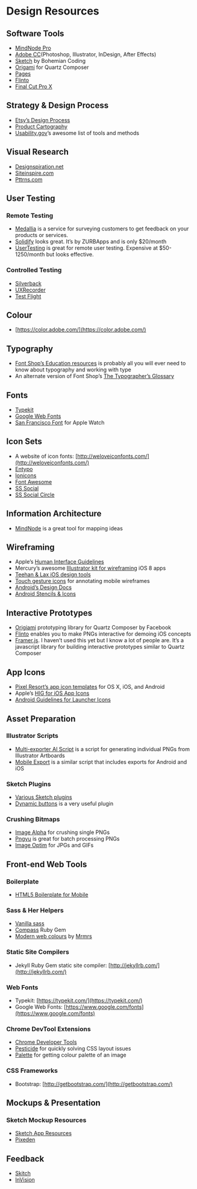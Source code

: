 # Design Resources

## Software Tools

- [MindNode Pro](http://mindnode.com/)
- [Adobe CC](https://www.adobe.com/creativecloud.html)(Photoshop, Illustrator, InDesign, After Effects)
- [Sketch](http://bohemiancoding.com/sketch/) by Bohemian Coding
- [Origami](https://facebook.github.io/origami/) for Quartz Composer
- [Pages](https://www.apple.com/ca/mac/pages/)
- [Flinto](https://www.flinto.com/)
- [Final Cut Pro X](https://www.apple.com/ca/final-cut-pro/)

## Strategy & Design Process

- [Etsy’s Design Process](http://thebadprince.svbtle.com/design-process)
- [Product Cartography](http://www.uxbooth.com/articles/designing-digital-strategies-part-1-cartography/)
- [Usability.gov](http://www.usability.gov/how-to-and-tools/index.html)’s awesome list of tools and methods

## Visual Research

- [Designspiration.net](http://designspiration.net/)
- [Siteinspire.com](http://www.siteinspire.com/)
- [Pttrns.com](http://www.pttrns.com/)

## User Testing

### Remote Testing

- [Medallia](http://www.medallia.com/) is a service for surveying customers to get feedback on your products or services.
- [Solidify](http://www.solidifyapp.com/) looks great. It’s by ZURBApps and is only $20/month
- [UserTesting](http://www.usertesting.com/) is great for remote user testing. Expensive at $50-1250/month but looks effective.

### Controlled Testing

- [Silverback](http://silverbackapp.com/)
- [UXRecorder](http://www.uxrecorder.com/)
- [Test Flight](T e s t F l i g h t )

## Colour

- [https://color.adobe.com/](https://color.adobe.com/)

## Typography

- [Font Shop’s Education resources](http://classic.fontshop.com/education/) is probably all you will ever need to know about typography and working with type
- An alternate version of Font Shop’s [The Typographer’s Glossary](https://playtype.com/about/typefaces/glossary)

## Fonts

- [Typekit](https://typekit.com/)
- [Google Web Fonts](https://www.google.com/fonts)
- [San Francisco Font](https://github.com/wellsriley/YosemiteSanFranciscoFont) for Apple Watch

## Icon Sets

- A website of icon fonts:
[http://weloveiconfonts.com/](http://weloveiconfonts.com/)
- [Entypo](http://www.entypo.com/)
- [Ionicons](http://ionicons.com/)
- [Font Awesome](http://fontawesome.io/)
- [SS Social](https://symbolset.com/icons/social-regular)
- [SS Social Circle](https://symbolset.com/icons/social-circle)

## Information Architecture

- [MindNode](http://mindnode.com/) is a great tool for mapping ideas

## Wireframing

- Apple’s [Human Interface Guidelines](https://developer.apple.com/library/ios/documentation/UserExperience/Conceptual/MobileHIG/index.html)
- Mercury’s awesome [Illustrator kit for wireframing](http://mercury.io/blog/ios-8-illustrator-vector-ui-kit-update) iOS 8 apps
- [Teehan & Lax iOS design tools](http://www.teehanlax.com/tools/)
- [Touch gesture icons](http://www.mobiletuxedo.com/touch-gesture-icons/) for annotating mobile wireframes
- [Android’s Design Docs](https://developer.android.com/design/index.html)
- [Android Stencils & Icons](https://developer.android.com/design/downloads/index.html)

## Interactive Prototypes

- [Origiami](https://facebook.github.io/origami/) prototyping library for Quartz Composer by Facebook
- [Flinto](https://www.flinto.com/) enables you to make PNGs interactive for demoing iOS concepts
- [Framer.js](http://framerjs.com/). I haven’t used this yet but I know a lot of people are. It’s a javascript library for building interactive prototypes similar to Quartz Composer

## App Icons

- [Pixel Resort’s app icon templates](http://appicontemplate.com/) for OS X, iOS, and Android
- Apple’s [HIG for iOS App Icons](https://developer.apple.com/library/ios/documentation/UserExperience/Conceptual/MobileHIG/AppIcons.html)
- [Android Guidelines for Launcher Icons](https://developer.android.com/design/style/iconography.html#launcher)

## Asset Preparation

### Illustrator Scripts

- [Multi-exporter AI Script](http://www.ericson.net/content/2012/02/multiexporter-multiple-resolutions/) is a script for generating individual PNGs from Illustrator Artboards
- [Mobile Export](https://github.com/austynmahoney/mobile-export-scripts-illustrator) is a similar script that includes exports for Android and iOS

### Sketch Plugins

- [Various Sketch plugins](https://github.com/sketchplugins/plugin-directory)
- [Dynamic buttons](https://github.com/ddwht/sketch-dynamic-button) is a very useful plugin

### Crushing Bitmaps

- [Image Alpha](http://pngmini.com/) for crushing single PNGs
- [Pngyu](http://nukesaq88.github.io/Pngyu/) is great for batch processing PNGs
- [Image Optim](https://imageoptim.com/) for JPGs and GIFs

## Front-end Web Tools

### Boilerplate

- [HTML5 Boilerplate for Mobile](https://github.com/h5bp/mobile-boilerplate)

### Sass & Her Helpers
- [Vanilla sass](http://sass-lang.com/)
- [Compass](http://compass-style.org/) Ruby Gem
- [Modern web colours](http://clrs.cc/) by [Mrmrs](http://mrmrs.cc/)

### Static Site Compilers

- Jekyll Ruby Gem static site compiler: [http://jekyllrb.com/](http://jekyllrb.com/)

### Web Fonts
- Typekit: [https://typekit.com/](https://typekit.com/)
- Google Web Fonts: [https://www.google.com/fonts](https://www.google.com/fonts)

### Chrome DevTool Extensions

- [Chrome Developer Tools](https://developer.chrome.com/devtools)
- [Pesticide](http://pesticide.io/) for quickly solving CSS layout issues
- [Palette](http://pesticide.io/) for getting colour palette of an image

### CSS Frameworks
- Bootstrap: [http://getbootstrap.com/](http://getbootstrap.com/)

## Mockups & Presentation

### Sketch Mockup Resources

- [Sketch App Resources](http://www.sketchappsources.com/category/device.html)
- [Pixeden](http://www.pixeden.com/psd-mock-up-templates)

## Feedback

- [Skitch](https://evernote.com/skitch/)
- [InVision](http://www.invisionapp.com/)